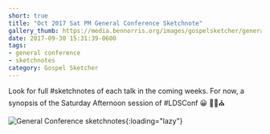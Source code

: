 ```yaml
---
short: true
title: "Oct 2017 Sat PM General Conference Sketchnote"
gallery_thumb: https://media.bennorris.org/images/gospelsketcher/general-conference/oct-2017/general-conference-sat-pm-sketchnote.jpg
date: 2017-09-30 15:31:39-0600
tags:
- general conference
- sketchnotes
category: Gospel Sketcher
---
```


Look for full #sketchnotes of each talk in the coming weeks. 
For now, a synopsis of the Saturday Afternoon session of #LDSConf 😀 ✍🏼⛪️

![General Conference sketchnotes](https://media.bennorris.org/images/gospelsketcher/general-conference/oct-2017/general-conference-sat-pm-sketchnote.jpg){:loading="lazy"}
